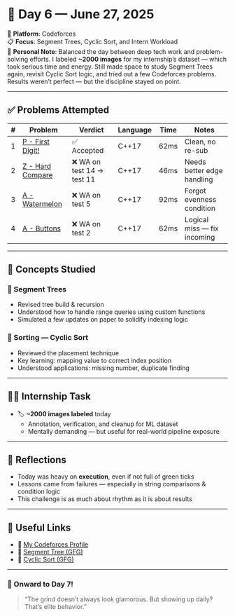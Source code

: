 # 📅 Day 6 — June 27, 2025

🔗 **Platform**: Codeforces  
📋 **Focus**: Segment Trees, Cyclic Sort, and Intern Workload  
💬 **Personal Note**: Balanced the day between deep tech work and problem-solving efforts. I labeled **~2000 images** for my internship’s dataset — which took serious time and energy. Still made space to study Segment Trees again, revisit Cyclic Sort logic, and tried out a few Codeforces problems. Results weren’t perfect — but the discipline stayed on point.

---

## ✅ Problems Attempted

| #  | Problem | Verdict | Language | Time | Notes |
|----|---------|---------|----------|------|-------|
| 1  | [P - First Digit!](https://codeforces.com/problemset/problem/1929/P) | ✅ Accepted | C++17 | 62ms | Clean, no re-sub |
| 2  | [Z - Hard Compare](https://codeforces.com/problemset/problem/1929/Z) | ❌ WA on test 14 → test 11 | C++17 | 46ms | Needs better edge handling |
| 3  | [A - Watermelon](https://codeforces.com/problemset/problem/4/A) | ❌ WA on test 5 | C++17 | 92ms | Forgot evenness condition |
| 4  | [A - Buttons](https://codeforces.com/problemset/problem/268/A) | ❌ WA on test 2 | C++17 | 62ms | Logical miss — fix incoming |

---

## 📘 Concepts Studied

### 🧱 Segment Trees
- Revised tree build & recursion
- Understood how to handle range queries using custom functions
- Simulated a few updates on paper to solidify indexing logic

### 🔁 Sorting — Cyclic Sort
- Reviewed the placement technique
- Key learning: mapping value to correct index position
- Understood applications: missing number, duplicate finding

---

## 🧑‍💼 Internship Task

- 🏷️ **~2000 images labeled** today
  - Annotation, verification, and cleanup for ML dataset
  - Mentally demanding — but useful for real-world pipeline exposure

---

## 🧠 Reflections

- Today was heavy on **execution**, even if not full of green ticks
- Lessons came from failures — especially in string comparisons & condition logic
- This challenge is as much about rhythm as it is about results

---

## 🔗 Useful Links

- 🧾 [My Codeforces Profile](https://codeforces.com/profile/daiwiikharihar17147)
- 📄 [Segment Tree (GFG)](https://www.geeksforgeeks.org/segment-tree-data-structure/)
- 📄 [Cyclic Sort (GFG)](https://www.geeksforgeeks.org/cyclic-sort/)

---

### 🚀 Onward to Day 7!
> “The grind doesn’t always look glamorous. But showing up daily? That’s elite behavior.”
